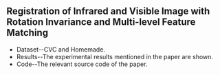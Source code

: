 ## Registration of Infrared and Visible Image with Rotation Invariance and Multi-level Feature Matching
- Dataset--CVC and Homemade.
- Results--The experimental results mentioned in the paper are shown.
- Code--The relevant source code of the paper.

